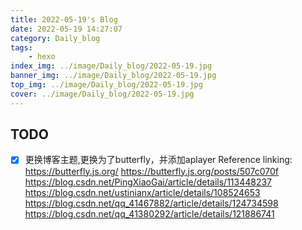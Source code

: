 ```yaml
---
title: 2022-05-19's Blog
date: 2022-05-19 14:27:07
category: Daily_blog
tags: 
    - hexo
index_img: ../image/Daily_blog/2022-05-19.jpg
banner_img: ../image/Daily_blog/2022-05-19.jpg
top_img: ../image/Daily_blog/2022-05-19.jpg
cover: ../image/Daily_blog/2022-05-19.jpg
---
```


## TODO 
- [x] 更换博客主题,更换为了butterfly，并添加aplayer
Reference linking:
https://butterfly.js.org/
https://butterfly.js.org/posts/507c070f
https://blog.csdn.net/PingXiaoGai/article/details/113448237
https://blog.csdn.net/ustinianx/article/details/108524653
https://blog.csdn.net/qq_41467882/article/details/124734598
https://blog.csdn.net/qq_41380292/article/details/121886741


